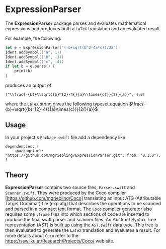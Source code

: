 # ExpressionParser

The **ExpressionParser** package parses and evaluates mathematical expressions
and produces both a `LaTeX` translation and an evaluated result.

For example, the following:

```swift
let e = ExpressionParser("(-b+sqrt(b^2-4a*c))/2a")
Ident.addSymbol(("a", 1))
Ident.addSymbol(("b", -3))
Ident.addSymbol(("c", -4))
if let b = e.parse() {
    print(b)
}
```

produces an output of:

```
("\\frac{-{b}+\\sqrt{{b}^{2}-4{}{a}\\times{c}}}{2{}{a}}", 4.0)
```

where the `LaTeX` string gives the following typeset equation
$\frac{-{b}+\sqrt{{b}^{2}-4{}{a}\times{c}}}{2{}{a}}$

## Usage
In your project's `Package.swift` file add a dependency like

```
dependencies: [
    .package(url: "https://github.com/mgriebling/ExpressionParser.git", from: "0.1.0"),
]
```

## Theory

**ExpressionParser** contains two source files, `Parser.swift` and `Scanner.swift`.
They were produced by the Coco compiler [https://github.com/mgriebling/Coco]
translating an input ATG (Attributable
Target Grammar) file (exp.atg) that describes the operations to be scanned
and parsed in a compact text format.  The `Coco` compiler generator also
requires some `.frame` files into which sections of code are inserted to
produce the final swift parser and scanner files.  An Abstract Syntax Tree
representation (AST) is built up using the `AST.swift` data type. This
tree is then evaluated to generate the `LaTeX` translation and evaluates
a result.  For more details about `Coco` refer to the 
https://ssw.jku.at/Research/Projects/Coco/ web site.
